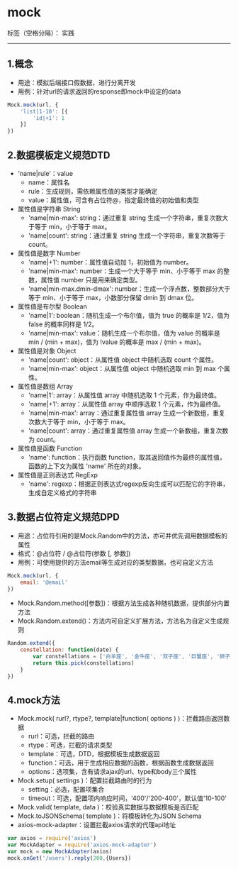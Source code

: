 ﻿# mock

标签（空格分隔）： 实践

---

## 1.概念
- 用途：模拟后端接口假数据，进行分离开发
- 用例：针对url的请求返回的response即mock中设定的data
``` javascript
Mock.mock(url, {
    'list|1-10': [{
        'id|+1': 1
    }]
})
```


## 2.数据模板定义规范DTD
- 'name|rule'：value
  - name：属性名
  - rule：生成规则，需依赖属性值的类型才能确定
  - value：属性值，可含有占位符@，指定最终值的初始值和类型
- 属性值是字符串 String
  - 'name|min-max': string：通过重复 string 生成一个字符串，重复次数大于等于 min，小于等于 max。
  - 'name|count': string：通过重复 string 生成一个字符串，重复次数等于 count。
- 属性值是数字 Number
  - 'name|+1': number：属性值自动加 1，初始值为 number。
  - 'name|min-max': number：生成一个大于等于 min、小于等于 max 的整数，属性值 number 只是用来确定类型。
  - 'name|min-max.dmin-dmax': number：生成一个浮点数，整数部分大于等于 min、小于等于 max，小数部分保留 dmin 到 dmax 位。
- 属性值是布尔型 Boolean
  - 'name|1': boolean：随机生成一个布尔值，值为 true 的概率是 1/2，值为 false 的概率同样是 1/2。
  - 'name|min-max': value：随机生成一个布尔值，值为 value 的概率是 min / (min + max)，值为 !value 的概率是 max / (min + max)。
- 属性值是对象 Object
  - 'name|count': object：从属性值 object 中随机选取 count 个属性。
  - 'name|min-max': object：从属性值 object 中随机选取 min 到 max 个属性。
- 属性值是数组 Array
  - 'name|1': array：从属性值 array 中随机选取 1 个元素，作为最终值。
  - 'name|+1': array：从属性值 array 中顺序选取 1 个元素，作为最终值。
  - 'name|min-max': array：通过重复属性值 array 生成一个新数组，重复次数大于等于 min，小于等于 max。
  - 'name|count': array：通过重复属性值 array 生成一个新数组，重复次数为 count。
- 属性值是函数 Function
  - 'name': function：执行函数 function，取其返回值作为最终的属性值，函数的上下文为属性 'name' 所在的对象。
- 属性值是正则表达式 RegExp
  - 'name': regexp：根据正则表达式regexp反向生成可以匹配它的字符串，生成自定义格式的字符串


## 3.数据占位符定义规范DPD
- 用途：占位符引用的是Mock.Random中的方法，亦可并优先调用数据模板的属性
- 格式：@占位符 / @占位符(参数 [, 参数])
- 用例：可使用提供的方法email等生成对应的类型数据，也可自定义方法
``` javascript
Mock.mock(url, {
    email: '@email'
})
```
- Mock.Random.method([参数])：根据方法生成各种随机数据，提供部分内置方法
- Mock.Random.extend()：方法内可自定义扩展方法，方法名为自定义生成规则
``` javascript
Random.extend({
    constellation: function(date) {
        var constellations = ['白羊座', '金牛座', '双子座', '巨蟹座', '狮子座', '处女座', '天秤座', '天蝎座', '射手座', '摩羯座', '水瓶座', '双鱼座']
        return this.pick(constellations)
    }
})
```


## 4.mock方法
- Mock.mock( rurl?, rtype?, template|function( options ) )：拦截路由返回数据
  - rurl：可选，拦截的路由
  - rtype：可选，拦截的请求类型
  - template：可选，DTD，根据模板生成数据返回
  - function：可选，用于生成相应数据的函数，根据函数生成数据返回
  - options：选项集，含有请求ajax的url、type和body三个属性
- Mock.setup( settings )：配置拦截路由时的行为
  - setting：必选，配置项集合
  - timeout：可选，配置项内响应时间，'400'/'200-400'，默认值'10-100'
- Mock.valid( template, data )：校验真实数据与数据模板是否匹配
- Mock.toJSONSchema( template )：将模板转化为JSON Schema
- axios-mock-adapter：设置拦截axios请求的代理api地址
``` javascript
var axios = require('axios')
var MockAdapter = require('axios-mock-adapter')
var mock = new MockAdapter(axios)
mock.onGet('/users').reply(200,{Users})
```




